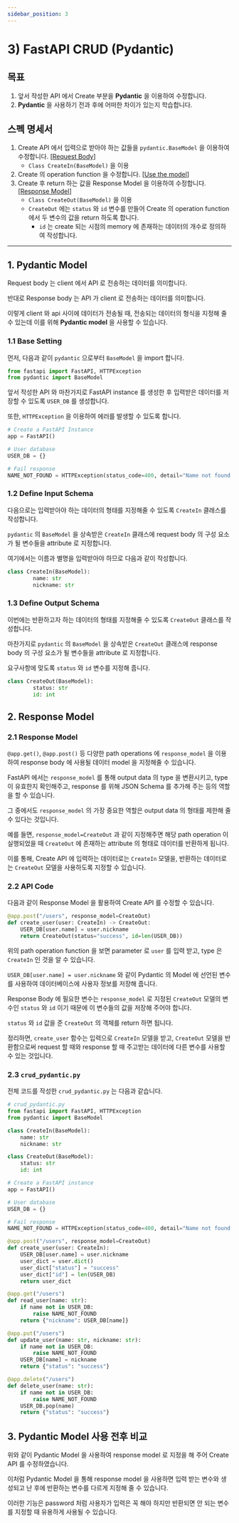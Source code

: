 ```yaml
---
sidebar_position: 3
---
```


# 3) FastAPI CRUD (Pydantic)

## 목표

1. 앞서 작성한 API 에서 Create 부분을 **Pydantic** 을 이용하여 수정합니다.
2. **Pydantic** 을 사용하기 전과 후에 어떠한 차이가 있는지 학습합니다.

## 스펙 명세서

1. Create API 에서 입력으로 받아야 하는 값들을 `pydantic.BaseModel` 을 이용하여 수정합니다. [[Request Body](https://fastapi.tiangolo.com/tutorial/body/)]
    - `Class CreateIn(BaseModel)` 을 이용
2. Create 의 operation function 을 수정합니다. [[Use the model](https://fastapi.tiangolo.com/tutorial/body/#use-the-model)]
3. Create 후 return 하는 값을 Response Model 을 이용하여 수정합니다. [[Response Model](https://fastapi.tiangolo.com/tutorial/response-model/)]
    - `Class CreateOut(BaseModel)` 을 이용
    - `CreateOut` 에는 `status` 와 `id` 변수를 만들어 Create 의 operation function 에서 두 변수의 값을 return 하도록 합니다.
        - `id` 는 create 되는 시점의 memory 에 존재하는 데이터의 개수로 정의하여 작성합니다.

---

## 1. Pydantic Model

Request body 는 client 에서 API 로 전송하는 데이터를 의미합니다.

반대로 Response body 는 API 가 client 로 전송하는 데이터를 의미합니다.

이렇게 client 와 api 사이에 데이터가 전송될 때, 전송되는 데이터의 형식을 지정해 줄 수 있는데 이를 위해  **Pydantic model** 을 사용할 수 있습니다.

### 1.1 Base Setting

먼저, 다음과 같이 `pydantic` 으로부터 `BaseModel` 을 import 합니다.

```python
from fastapi import FastAPI, HTTPException
from pydantic import BaseModel
```

앞서 작성한 API 와 마찬가지로 FastAPI instance 를 생성한 후 입력받은 데이터를 저장할 수 있도록 `USER_DB` 를 생성합니다.

또한, `HTTPException` 을 이용하여 에러를 발생할 수 있도록 합니다.

```python
# Create a FastAPI Instance
app = FastAPI()

# User database
USER_DB = {}

# Fail response
NAME_NOT_FOUND = HTTPException(status_code=400, detail="Name not found.")
```

### 1.2 Define Input Schema

다음으로는 입력받아야 하는 데이터의 형태를 지정해줄 수 있도록 `CreateIn` 클래스를 작성합니다.

`pydantic` 의 `BaseModel` 을 상속받은 `CreateIn` 클래스에 request body 의 구성 요소가 될 변수들을 attribute 로 지정합니다.

여기에서는 이름과 별명을 입력받아야 하므로 다음과 같이 작성합니다.

```python
class CreateIn(BaseModel):
		name: str
		nickname: str
```

### 1.3 Define Output Schema

이번에는 반환하고자 하는 데이터의 형태를 지정해줄 수 있도록 `CreateOut` 클래스를 작성합니다.

마찬가지로 `pydantic` 의 `BaseModel` 을 상속받은 `CreateOut` 클래스에 response body 의 구성 요소가 될 변수들을 attribute 로 지정합니다.

요구사항에 맞도록 `status` 와 `id` 변수를 지정해 줍니다.

```python
class CreateOut(BaseModel):
		status: str
		id: int
```

## 2. Response Model

### 2.1 Response Model

`@app.get()`, `@app.post()` 등 다양한 path operations 에 `response_model` 을 이용하여 response body 에 사용될 데이터 model 을 지정해줄 수 있습니다.

FastAPI 에서는 `response_model` 를 통해 output data 의 type 을 변환시키고, type 이 유효한지 확인해주고, response 를 위해 JSON Schema 를 추가해 주는 등의 역할을 할 수 있습니다.

그 중에서도 `response_model` 의 가장 중요한 역할은 output data 의 형태를 제한해 줄 수 있다는 것입니다.

예를 들면, `response_model=CreateOut` 과 같이 지정해주면 해당 path operation 이 실행되었을 때 `CreateOut` 에 존재하는 attribute 의 형태로 데이터를 반환하게 됩니다.

이를 통해, Create API 에 입력하는 데이터로는 `CreateIn` 모델을, 반환하는 데이터로는 `CreateOut` 모델을 사용하도록 지정할 수 있습니다.

### 2.2 API Code

다음과 같이 Response Model 을 활용하여 Create API 를 수정할 수 있습니다.

```python
@app.post("/users", response_model=CreateOut)
def create_user(user: CreateIn) -> CreateOut:
    USER_DB[user.name] = user.nickname
    return CreateOut(status="success", id=len(USER_DB))
```

위의 path operation function 을 보면 parameter 로 `user` 를 입력 받고, type 은 `CreateIn` 인 것을 알 수 있습니다.

`USER_DB[user.name] = user.nickname` 와 같이 Pydantic 의 Model 에 선언된 변수를 사용하여 데이터베이스에 사용자 정보를 저장해 줍니다.

Response Body 에 필요한 변수는 `response_model` 로 지정된 `CreateOut` 모델의 변수인 `status` 와 `id` 이기 때문에 이 변수들의 값을 저장해 주어야 합니다.

`status` 와 `id` 값을 준 `CreateOut` 의 객체를 return 하면 됩니다.

정리하면, `create_user` 함수는 입력으로 `CreateIn` 모델을 받고, `CreateOut` 모델을 반환함으로써 request 할 때와 response 할 때 주고받는 데이터에 다른 변수를 사용할 수 있는 것입니다.

### 2.3 `crud_pydantic.py`

전체 코드를 작성한 `crud_pydantic.py` 는 다음과 같습니다.

```python
# crud_pydantic.py
from fastapi import FastAPI, HTTPException
from pydantic import BaseModel

class CreateIn(BaseModel):
    name: str
    nickname: str

class CreateOut(BaseModel):
    status: str
    id: int

# Create a FastAPI instance
app = FastAPI()

# User database
USER_DB = {}

# Fail response
NAME_NOT_FOUND = HTTPException(status_code=400, detail="Name not found.")

@app.post("/users", response_model=CreateOut)
def create_user(user: CreateIn):
    USER_DB[user.name] = user.nickname
    user_dict = user.dict()
    user_dict["status"] = "success"
    user_dict["id"] = len(USER_DB)
    return user_dict

@app.get("/users")
def read_user(name: str):
    if name not in USER_DB:
        raise NAME_NOT_FOUND
    return {"nickname": USER_DB[name]}

@app.put("/users")
def update_user(name: str, nickname: str):
    if name not in USER_DB:
        raise NAME_NOT_FOUND
    USER_DB[name] = nickname
    return {"status": "success"}

@app.delete("/users")
def delete_user(name: str):
    if name not in USER_DB:
        raise NAME_NOT_FOUND
    USER_DB.pop(name)
    return {"status": "success"}
```

## 3. Pydantic Model 사용 전후 비교

위와 같이 Pydantic Model 을 사용하여 response model 로 지정을 해 주어 Create API 를 수정하였습니다.

이처럼 Pydantic Model 을 통해 response model 을 사용하면 입력 받는 변수와 생성되고 난 후에 반환하는 변수를 다르게 지정해 줄 수 있습니다.

이러한 기능은 password 처럼 사용자가 입력은 꼭 해야 하지만 반환되면 안 되는 변수를 지정할 때 유용하게 사용될 수 있습니다.
